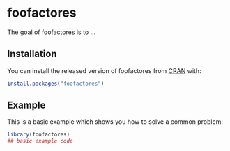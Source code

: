
# foofactores

<!-- badges: start -->
<!-- badges: end -->

The goal of foofactores is to ...

## Installation

You can install the released version of foofactores from [CRAN](https://CRAN.R-project.org) with:

``` r
install.packages("foofactores")
```

## Example

This is a basic example which shows you how to solve a common problem:

``` r
library(foofactores)
## basic example code
```

